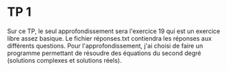 # TP 1
Sur ce TP, le seul approfondissement sera l'exercice 19 qui est un exercice libre assez basique.
Le fichier réponses.txt contiendra les réponses aux différents questions.
Pour l'approfondissement, j'ai choisi de faire un programme permettant de résoudre des équations du second degré (solutions complexes et solutions réels).
